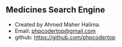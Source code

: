 ## Medicines Search Engine 
* Created by Ahmed Maher Halima.
* Email: phpcodertop@gmail.com
* github: https://github.com/phpcodertop
